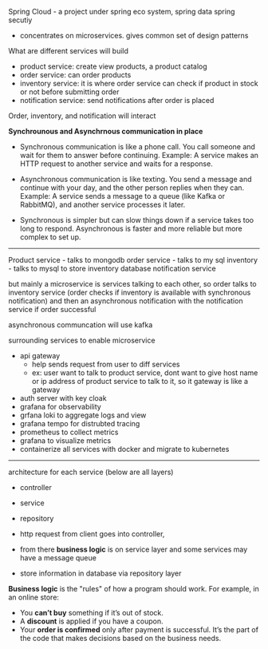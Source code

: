 Spring Cloud - a project under spring eco system, spring data spring secutiy
- concentrates on microservices.  gives common set of design patterns

What are different services will build
- product service: create view products, a product catalog
- order service: can order products
- inventory service: it is where order service can check if product in stock or not before submitting order
- notification service: send notifications after order is placed

Order, inventory, and notification will interact

**Synchrounous and Asynchrnous communication in place**
- Synchronous communication is like a phone call. You call someone and wait for them to answer before continuing. Example: A service makes an HTTP request to another service and waits for a response.

- Asynchronous communication is like texting. You send a message and continue with your day, and the other person replies when they can. Example: A service sends a message to a queue (like Kafka or RabbitMQ), and another service processes it later.

- Synchronous is simpler but can slow things down if a service takes too long to respond. Asynchronous is faster and more reliable but more complex to set up.


---

Product service - talks to mongodb
order service - talks to my sql
inventory - talks to mysql to store inventory database
notification service

but mainly a microservice is services talking to each other, so order talks to inventory service (order checks if inventory is available with synchronous notification) and then an asynchronous notification with the notification service if order successful

asynchronous communcation will use kafka

surrounding services to enable microservice 
- api gateway 
	- help sends request from user to diff services
	- ex: user want to talk to product service, dont want to give host name or ip address of product service to talk to it, so it gateway is like a gateway
- auth server with key cloak
- grafana for observability
- grfana loki to aggregate logs and view
- grafana tempo for distrubted tracing
- prometheus to collect metrics
- grafana to visualize metrics
- containerize all services with docker and migrate to kubernetes

---

architecture for each service (below are all layers)
- controller
- service
- repository

- http request from client goes into controller, 
- from there **business logic** is on service layer and some services may have a message queue
- store information in database via repository layer 


**Business logic** is the "rules" of how a program should work.
For example, in an online store:
- You **can’t buy** something if it’s out of stock.
- A **discount** is applied if you have a coupon.
- Your **order is confirmed** only after payment is successful.
It’s the part of the code that makes decisions based on the business needs.